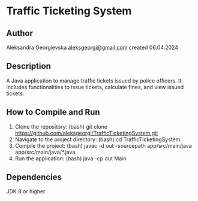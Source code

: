 # Traffic Ticketing System
## Author
Aleksandra Georgievska
aleksgeorgi@gmail.com
created 06.04.2024

## Description
A Java application to manage traffic tickets issued by police officers. It includes functionalities to issue tickets, calculate fines, and view issued tickets.

## How to Compile and Run
1. Clone the repository:
   (bash) git clone https://github.com/aleksgeorgi/TrafficTicketingSystem.git
2. Navigate to the project directory:
   (bash) cd TrafficTicketingSystem
3. Compile the project:
   (bash) javac -d out -sourcepath app/src/main/java app/src/main/java/*.java
4. Run the application:
   (bash) java -cp out Main

## Dependencies
JDK 8 or higher

